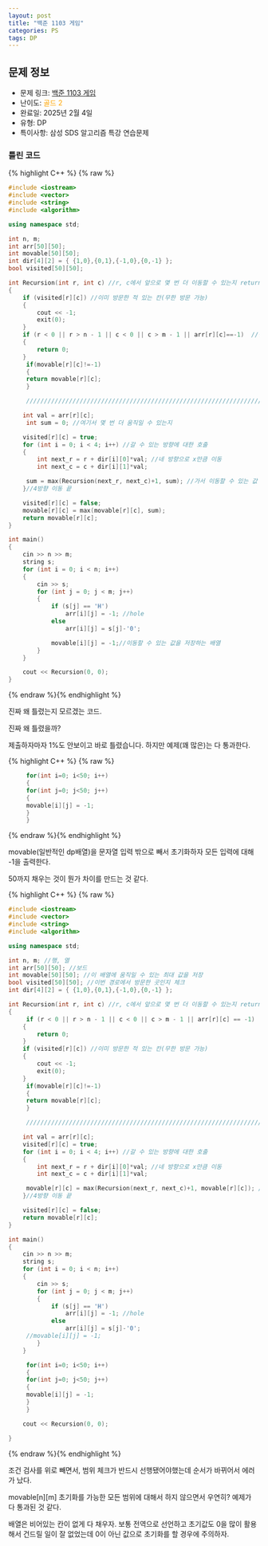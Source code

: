 ```yaml
---
layout: post
title: "백준 1103 게임"
categories: PS
tags: DP
---
```


## 문제 정보
- 문제 링크: [백준 1103 게임](https://www.acmicpc.net/problem/1103)
- 난이도: <span style="color:#FFA500">골드 2</span>
- 완료일: 2025년 2월 4일
- 유형: DP
- 특이사항: 삼성 SDS 알고리즘 특강 연습문제

### 틀린 코드

{% highlight C++ %} {% raw %}
```C++
#include <iostream>
#include <vector>
#include <string>
#include <algorithm>

using namespace std;

int n, m;
int arr[50][50];
int movable[50][50];
int dir[4][2] = { {1,0},{0,1},{-1,0},{0,-1} };
bool visited[50][50];

int Recursion(int r, int c) //r, c에서 앞으로 몇 번 더 이동할 수 있는지 return
{
	if (visited[r][c]) //이미 방문한 적 있는 칸(무한 방문 가능)
	{
		cout << -1;
		exit(0);
	}
	if (r < 0 || r > n - 1 || c < 0 || c > m - 1 || arr[r][c]==-1)	//범위 벗어났거나 구멍인 경우
	{
		return 0;
	}
	 if(movable[r][c]!=-1)
	 {
	 return movable[r][c];
	 }

	 ////////////////////////////////////////////////////////////////////////////////////////////////

	int val = arr[r][c];
	 int sum = 0; //여기서 몇 번 더 움직일 수 있는지

	visited[r][c] = true;
	for (int i = 0; i < 4; i++) //갈 수 있는 방향에 대한 호출
	{
		int next_r = r + dir[i][0]*val; //네 방향으로 x만큼 이동
		int next_c = c + dir[i][1]*val;

	 sum = max(Recursion(next_r, next_c)+1, sum); //가서 이동할 수 있는 값 + 여기서 이동하는 값 1
	}//4방향 이동 끝

	visited[r][c] = false;
	movable[r][c] = max(movable[r][c], sum);
	return movable[r][c];
}

int main()
{
	cin >> n >> m;
	string s;
	for (int i = 0; i < n; i++)
	{
		cin >> s;
		for (int j = 0; j < m; j++)
		{
			if (s[j] == 'H')
				arr[i][j] = -1; //hole
			else
				arr[i][j] = s[j]-'0';

			movable[i][j] = -1;//이동할 수 있는 값을 저장하는 배열
		}
	}

	cout << Recursion(0, 0);
}
```
{% endraw %}{% endhighlight %}

진짜 왜 틀렸는지 모르겠는 코드.

진짜 왜 틀렸을까?

제출하자마자 1%도 안보이고 바로 틀렸습니다. 하지만 예제(꽤 많은)는 다 통과한다.

{% highlight C++ %} {% raw %}
```C++
	 for(int i=0; i<50; i++)
	 {
	 for(int j=0; j<50; j++)
	 {
	 movable[i][j] = -1;
	 }
	 }
```
{% endraw %}{% endhighlight %}

movable(일반적인 dp배열)을 문자열 입력 밖으로 빼서 초기화하자 모든 입력에 대해 -1을 출력한다.

50까지 채우는 것이 뭔가 차이를 만드는 것 같다. 

{% highlight C++ %} {% raw %}
```C++
#include <iostream>
#include <vector>
#include <string>
#include <algorithm>

using namespace std;

int n, m; //행, 열
int arr[50][50]; //보드
int movable[50][50]; //이 배열에 움직일 수 있는 최대 값을 저장
bool visited[50][50]; //이번 경로에서 방문한 곳인지 체크
int dir[4][2] = { {1,0},{0,1},{-1,0},{0,-1} };

int Recursion(int r, int c) //r, c에서 앞으로 몇 번 더 이동할 수 있는지 return
{
	 if (r < 0 || r > n - 1 || c < 0 || c > m - 1 || arr[r][c] == -1)	//범위 벗어났거나 구멍인 경우
	{
		return 0;
	}
	if (visited[r][c]) //이미 방문한 적 있는 칸(무한 방문 가능)
	{
		cout << -1;
		exit(0);
	}
	 if(movable[r][c]!=-1)
	 {
	 return movable[r][c];
	 }

	 ////////////////////////////////////////////////////////////////////////////////////////////////

	int val = arr[r][c];
	visited[r][c] = true;
	for (int i = 0; i < 4; i++) //갈 수 있는 방향에 대한 호출
	{
		int next_r = r + dir[i][0]*val; //네 방향으로 x만큼 이동
		int next_c = c + dir[i][1]*val;

	 movable[r][c] = max(Recursion(next_r, next_c)+1, movable[r][c]); //((가서 이동할 수 있는 값 + 가는 값), (현재 movable))
	}//4방향 이동 끝

	visited[r][c] = false;
	return movable[r][c];
}

int main()
{
	cin >> n >> m;
	string s;
	for (int i = 0; i < n; i++)
	{
		cin >> s;
		for (int j = 0; j < m; j++)
		{
			if (s[j] == 'H')
				arr[i][j] = -1; //hole
			else
				arr[i][j] = s[j]-'0';
	 //movable[i][j] = -1;
		}
	}

	 for(int i=0; i<50; i++)
	 {
	 for(int j=0; j<50; j++)
	 {
	 movable[i][j] = -1;
	 }
	 }

	cout << Recursion(0, 0);

}
```
{% endraw %}{% endhighlight %}

조건 검사를 위로 빼면서, 범위 체크가 반드시 선행됐어야했는데 순서가 바뀌어서 에러가 났다.

movable[n][m] 초기화를 가능한 모든 범위에 대해서 하지 않으면서 우연히? 예제가 다 통과된 것 같다.

배열은 비어있는 칸이 없게 다 채우자. 보통 전역으로 선언하고 초기값도 0을 많이 활용해서 건드릴 일이 잘 없었는데 0이 아닌 값으로 초기화를 할 경우에 주의하자.
